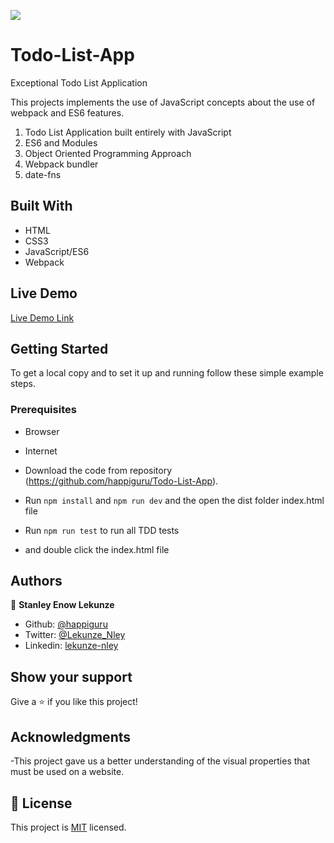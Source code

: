![](https://img.shields.io/badge/Microverse-blueviolet)
# Todo-List-App
Exceptional Todo List Application

This projects implements the use of JavaScript concepts about the use of webpack and ES6 features.

1. Todo List Application built entirely with JavaScript
2. ES6 and Modules
3. Object Oriented Programming Approach
4. Webpack bundler
5. date-fns


## Built With

- HTML
- CSS3
- JavaScript/ES6
- Webpack

## Live Demo

[Live Demo Link](http://www.lekunzestanley.me/Todo-List-App/)


## Getting Started


To get a local copy  and to set it up and running follow these simple example steps.

### Prerequisites

- Browser
- Internet

- Download the code from repository (https://github.com/happiguru/Todo-List-App).
- Run `npm install` and `npm run dev` and the open the dist folder index.html file
- Run `npm run test` to run all TDD tests
- and double click the index.html file


## Authors

👤 **Stanley Enow Lekunze**

- Github: [@happiguru](https://github.com/happiguru)
- Twitter: [@Lekunze_Nley](https://twitter.com/Lekunze_Nley)
- Linkedin: [lekunze-nley](https://www.linkedin.com/in/lekunze-nley/)


## Show your support

Give a ⭐️ if you like this project!

## Acknowledgments
-This project gave us a better understanding of the visual properties that must be used on a website.

## 📝 License

This project is [MIT](LICENSE) licensed.

